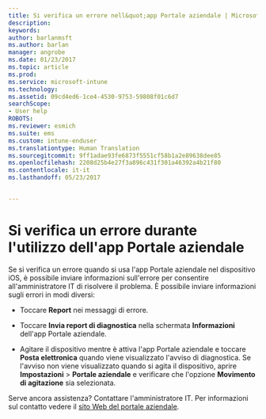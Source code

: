 ```yaml
---
title: Si verifica un errore nell&quot;app Portale aziendale | Microsoft Docs
description: 
keywords: 
author: barlanmsft
ms.author: barlan
manager: angrobe
ms.date: 01/23/2017
ms.topic: article
ms.prod: 
ms.service: microsoft-intune
ms.technology: 
ms.assetid: 09cd4ed6-1ce4-4530-9753-59808f01c6d7
searchScope:
- User help
ROBOTS: 
ms.reviewer: esmich
ms.suite: ems
ms.custom: intune-enduser
ms.translationtype: Human Translation
ms.sourcegitcommit: 9ff1adae93fe6873f5551cf58b1a2e89638dee85
ms.openlocfilehash: 2208d25b4e27f3a896c431f301a46392a4b21f80
ms.contentlocale: it-it
ms.lasthandoff: 05/23/2017


---
```



# <a name="you-get-an-error-while-using-the-company-portal-app"></a>Si verifica un errore durante l'utilizzo dell'app Portale aziendale

Se si verifica un errore quando si usa l'app Portale aziendale nel dispositivo iOS, è possibile inviare informazioni sull'errore per consentire all'amministratore IT di risolvere il problema. È possibile inviare informazioni sugli errori in modi diversi:

-   Toccare **Report** nei messaggi di errore.

-   Toccare **Invia report di diagnostica** nella schermata **Informazioni** dell'app Portale aziendale.

-   Agitare il dispositivo mentre è attiva l'app Portale aziendale e toccare **Posta elettronica** quando viene visualizzato l'avviso di diagnostica. Se l'avviso non viene visualizzato quando si agita il dispositivo, aprire **Impostazioni** > **Portale aziendale** e verificare che l'opzione **Movimento di agitazione** sia selezionata.

Serve ancora assistenza? Contattare l'amministratore IT. Per informazioni sul contatto vedere il [sito Web del portale aziendale](http://portal.manage.microsoft.com).

